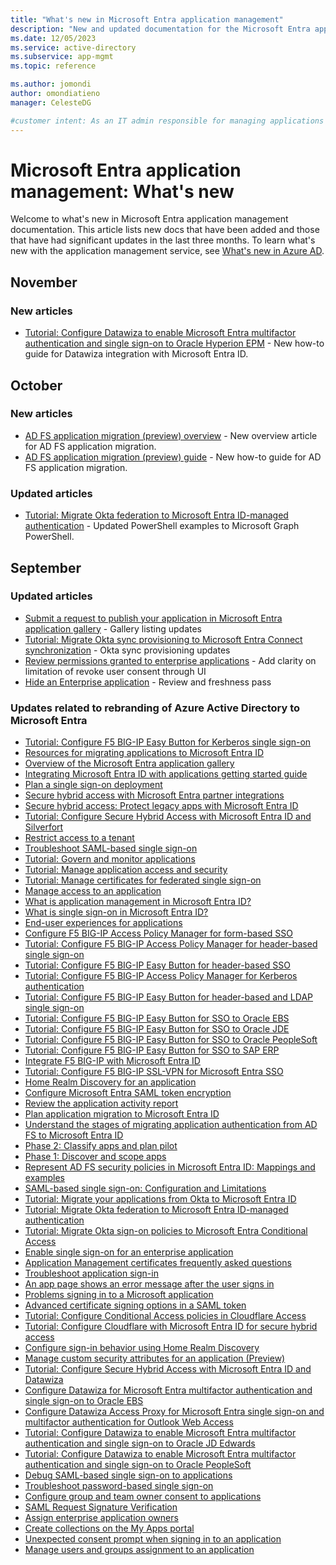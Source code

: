```yaml
---
title: "What's new in Microsoft Entra application management"
description: "New and updated documentation for the Microsoft Entra application management."
ms.date: 12/05/2023
ms.service: active-directory
ms.subservice: app-mgmt
ms.topic: reference

ms.author: jomondi
author: omondiatieno
manager: CelesteDG

#customer intent: As an IT admin responsible for managing applications in Microsoft Entra ID, I want to stay updated on new documentation and significant updates, so that I can effectively manage and troubleshoot application-related issues in the platform.
---
```


# Microsoft Entra application management: What's new

Welcome to what's new in Microsoft Entra application management documentation. This article lists new docs that have been added and those that have had significant updates in the last three months. To learn what's new with the application management service, see [What's new in Azure AD](~/fundamentals/whats-new.md).

## November

### New articles

- [Tutorial: Configure Datawiza to enable Microsoft Entra multifactor authentication and single sign-on to Oracle Hyperion EPM](datawiza-mfa-sso-oracle-hyperion-epm.md) - New how-to guide for Datawiza integration with Microsoft Entra ID.

## October

### New articles

- [AD FS application migration (preview) overview](migrate-ad-fs-application-overview.md) - New overview article for AD FS application migration.
- [AD FS application migration (preview) guide](migrate-ad-fs-application-howto.md) - New how-to guide for AD FS application migration.

### Updated articles

- [Tutorial: Migrate Okta federation to Microsoft Entra ID-managed authentication](migrate-okta-federation.md) - Updated PowerShell examples to Microsoft Graph PowerShell.

## September

### Updated articles

- [Submit a request to publish your application in Microsoft Entra application gallery](v2-howto-app-gallery-listing.md) - Gallery listing updates
- [Tutorial: Migrate Okta sync provisioning to Microsoft Entra Connect synchronization](migrate-okta-sync-provisioning.md) - Okta sync provisioning updates
- [Review permissions granted to enterprise applications](manage-application-permissions.md) - Add clarity on limitation of revoke user consent through UI
- [Hide an Enterprise application](hide-application-from-user-portal.md) - Review and freshness pass

### Updates related to rebranding of Azure Active Directory to Microsoft Entra

- [Tutorial: Configure F5 BIG-IP Easy Button for Kerberos single sign-on](f5-big-ip-kerberos-easy-button.md)
- [Resources for migrating applications to Microsoft Entra ID](migration-resources.md)
- [Overview of the Microsoft Entra application gallery](overview-application-gallery.md)
- [Integrating Microsoft Entra ID with applications getting started guide](plan-an-application-integration.md)
- [Plan a single sign-on deployment](plan-sso-deployment.md)
- [Secure hybrid access with Microsoft Entra partner integrations](secure-hybrid-access-integrations.md)
- [Secure hybrid access: Protect legacy apps with Microsoft Entra ID](secure-hybrid-access.md)
- [Tutorial: Configure Secure Hybrid Access with Microsoft Entra ID and Silverfort](silverfort-integration.md)
- [Restrict access to a tenant](tenant-restrictions.md)
- [Troubleshoot SAML-based single sign-on](troubleshoot-saml-based-sso.md)
- [Tutorial: Govern and monitor applications](tutorial-govern-monitor.md)
- [Tutorial: Manage application access and security](tutorial-manage-access-security.md)
- [Tutorial: Manage certificates for federated single sign-on](tutorial-manage-certificates-for-federated-single-sign-on.md)
- [Manage access to an application](what-is-access-management.md)
- [What is application management in Microsoft Entra ID?](what-is-application-management.md)
- [What is single sign-on in Microsoft Entra ID?](what-is-single-sign-on.md)
- [End-user experiences for applications](end-user-experiences.md)
- [Configure F5 BIG-IP Access Policy Manager for form-based SSO](f5-big-ip-forms-advanced.md)
- [Tutorial: Configure F5 BIG-IP Access Policy Manager for header-based single sign-on](f5-big-ip-header-advanced.md)
- [Tutorial: Configure F5 BIG-IP Easy Button for header-based SSO](f5-big-ip-headers-easy-button.md)
- [Tutorial: Configure F5 BIG-IP Access Policy Manager for Kerberos authentication](f5-big-ip-kerberos-advanced.md)
- [Tutorial: Configure F5 BIG-IP Easy Button for header-based and LDAP single sign-on](f5-big-ip-ldap-header-easybutton.md)
- [Tutorial: Configure F5 BIG-IP Easy Button for SSO to Oracle EBS](f5-big-ip-oracle-enterprise-business-suite-easy-button.md)
- [Tutorial: Configure F5 BIG-IP Easy Button for SSO to Oracle JDE](f5-big-ip-oracle-jde-easy-button.md)
- [Tutorial: Configure F5 BIG-IP Easy Button for SSO to Oracle PeopleSoft](f5-big-ip-oracle-peoplesoft-easy-button.md)
- [Tutorial: Configure F5 BIG-IP Easy Button for SSO to SAP ERP](f5-big-ip-sap-erp-easy-button.md)
- [Integrate F5 BIG-IP with Microsoft Entra ID](f5-integration.md)
- [Tutorial: Configure F5 BIG-IP SSL-VPN for Microsoft Entra SSO](f5-passwordless-vpn.md)
- [Home Realm Discovery for an application](home-realm-discovery-policy.md)
- [Configure Microsoft Entra SAML token encryption](howto-saml-token-encryption.md)
- [Review the application activity report](migrate-adfs-application-activity.md)
- [Plan application migration to Microsoft Entra ID](migrate-adfs-apps-phases-overview.md)
- [Understand the stages of migrating application authentication from AD FS to Microsoft Entra ID](migrate-adfs-apps-stages.md)
- [Phase 2: Classify apps and plan pilot](migrate-adfs-classify-apps-plan-pilot.md)
- [Phase 1: Discover and scope apps](migrate-adfs-discover-scope-apps.md)
- [Represent AD FS security policies in Microsoft Entra ID: Mappings and examples](migrate-adfs-represent-security-policies.md)
- [SAML-based single sign-on: Configuration and Limitations](migrate-adfs-saml-based-sso.md)
- [Tutorial: Migrate your applications from Okta to Microsoft Entra ID](migrate-applications-from-okta.md)
- [Tutorial: Migrate Okta federation to Microsoft Entra ID-managed authentication](migrate-okta-federation.md)
- [Tutorial: Migrate Okta sign-on policies to Microsoft Entra Conditional Access](migrate-okta-sign-on-policies-conditional-access.md)
- [Enable single sign-on for an enterprise application](add-application-portal-setup-sso.md)
- [Application Management certificates frequently asked questions](application-management-certs-faq.md)
- [Troubleshoot application sign-in](application-sign-in-other-problem-access-panel.md)
- [An app page shows an error message after the user signs in](application-sign-in-problem-application-error.md)
- [Problems signing in to a Microsoft application](application-sign-in-problem-first-party-microsoft.md)
- [Advanced certificate signing options in a SAML token](certificate-signing-options.md)
- [Tutorial: Configure Conditional Access policies in Cloudflare Access](cloudflare-conditional-access-policies.md)
- [Tutorial: Configure Cloudflare with Microsoft Entra ID for secure hybrid access](cloudflare-integration.md)
- [Configure sign-in behavior using Home Realm Discovery](configure-authentication-for-federated-users-portal.md)
- [Manage custom security attributes for an application (Preview)](custom-security-attributes-apps.md)
- [Tutorial: Configure Secure Hybrid Access with Microsoft Entra ID and Datawiza](datawiza-configure-sha.md)
- [Configure Datawiza for Microsoft Entra multifactor authentication and single sign-on to Oracle EBS](datawiza-sso-mfa-oracle-ebs.md)
- [Configure Datawiza Access Proxy for Microsoft Entra single sign-on and multifactor authentication for Outlook Web Access](datawiza-sso-mfa-to-owa.md)
- [Tutorial: Configure Datawiza to enable Microsoft Entra multifactor authentication and single sign-on to Oracle JD Edwards](datawiza-sso-oracle-jde.md)
- [Tutorial: Configure Datawiza to enable Microsoft Entra multifactor authentication and single sign-on to Oracle PeopleSoft](datawiza-sso-oracle-peoplesoft.md)
- [Debug SAML-based single sign-on to applications](debug-saml-sso-issues.md)
- [Troubleshoot password-based single sign-on](troubleshoot-password-based-sso.md)
- [Configure group and team owner consent to applications](configure-user-consent-groups.md)
- [SAML Request Signature Verification](howto-enforce-signed-saml-authentication.md)
- [Assign enterprise application owners](assign-app-owners.md)
- [Create collections on the My Apps portal](access-panel-collections.md)
- [Unexpected consent prompt when signing in to an application](application-sign-in-unexpected-user-consent-prompt.md)
- [Manage users and groups assignment to an application](assign-user-or-group-access-portal.md)
